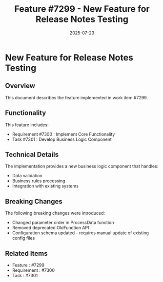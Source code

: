 ﻿---
title: "Feature #7299 - New Feature for Release Notes Testing"
description: "Documentation for feature #7299"
date: 2025-07-23
weight: 100
---

# New Feature for Release Notes Testing

## Overview

This document describes the feature implemented in work item #7299.

## Functionality

This feature includes:
- Requirement #7300 : Implement Core Functionality
- Task #7301 : Develop Business Logic Component

## Technical Details

The implementation provides a new business logic component that handles:
- Data validation
- Business rules processing
- Integration with existing systems

## Breaking Changes

The following breaking changes were introduced:
- Changed parameter order in ProcessData function
- Removed deprecated OldFunction API
- Configuration schema updated - requires manual update of existing config files

## Related Items

- Feature : #7299
- Requirement : #7300
- Task : #7301
